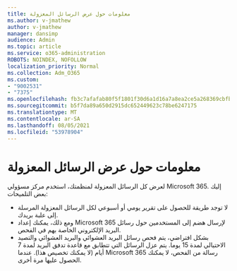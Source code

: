 ```yaml
---
title: معلومات حول عرض الرسائل المعزولة
ms.author: v-jmathew
author: v-jmathew
manager: dansimp
audience: Admin
ms.topic: article
ms.service: o365-administration
ROBOTS: NOINDEX, NOFOLLOW
localization_priority: Normal
ms.collection: Adm_O365
ms.custom:
- "9002531"
- "7375"
ms.openlocfilehash: fb3c7afafab80f5f1801f30d6a1d16a7a8ea2ce5a268369cbfb41787e7a2cbc4
ms.sourcegitcommit: b5f7da89a650d2915dc652449623c78be6247175
ms.translationtype: MT
ms.contentlocale: ar-SA
ms.lasthandoff: 08/05/2021
ms.locfileid: "53978904"
---
```

# <a name="info-about-viewing-quarantined-messages"></a>معلومات حول عرض الرسائل المعزولة

لعرض كل الرسائل المعزولة لمنظمتك، استخدم مركز مسؤولي Microsoft 365. إليك بعض التلميحات:

- لا توجد طريقة للحصول على تقرير يومي أو أسبوعي لكل الرسائل المعزولة المرسلة إلى علبة بريدك.
- ومع ذلك، يمكنك إعداد Microsoft 365 لإرسال هضم إلى المستخدمين حول رسائل البريد الإلكتروني الخاصة بهم في الفحص.
- بشكل افتراضي، يتم فحص رسائل البريد العشوائي والبريد العشوائي والتصيد الاحتيالي لمدة 15 يوما. يتم عزل الرسائل التي تتطابق مع قاعدة تدفق البريد لمدة 7 أيام (لا يمكنك تخصيص هذا). عندما Microsoft 365 رسالة من الفحص، لا يمكنك الحصول عليها مرة أخرى.
